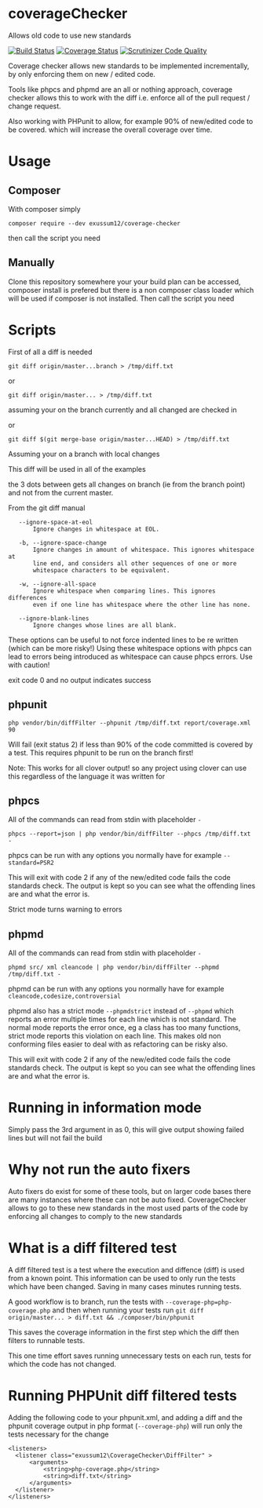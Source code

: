 # coverageChecker
Allows old code to use new standards

[![Build Status](https://travis-ci.org/exussum12/coverageChecker.svg?branch=master)](https://travis-ci.org/exussum12/coverageChecker)
[![Coverage Status](https://coveralls.io/repos/github/exussum12/coverageChecker/badge.svg?branch=master)](https://coveralls.io/github/exussum12/coverageChecker?branch=master)
[![Scrutinizer Code Quality](https://scrutinizer-ci.com/g/exussum12/coverageChecker/badges/quality-score.png?b=master)](https://scrutinizer-ci.com/g/exussum12/coverageChecker/?branch=master)

Coverage checker allows new standards to be implemented incrementally, by only enforcing them on new / edited code.

Tools like phpcs and phpmd are an all or nothing approach, coverage checker allows this to work with the diff i.e. enforce all of the pull request / change request.

Also working with PHPunit to allow, for example 90% of new/edited code to be covered. which will increase the overall coverage over time.

# Usage

## Composer
With composer simply

    composer require --dev exussum12/coverage-checker
    
then call the script you need

## Manually
Clone this repository somewhere your your build plan can be accessed, composer install is prefered but there is a non composer class loader which will be used if composer is not installed.
Then call the script you need


# Scripts

First of all a diff is needed

    git diff origin/master...branch > /tmp/diff.txt
or 

    git diff origin/master... > /tmp/diff.txt
assuming your on the branch currently and all changed are checked in

or

    git diff $(git merge-base origin/master...HEAD) > /tmp/diff.txt
    
Assuming your on a branch with local changes

This diff will be used in all of the examples

the 3 dots between gets all changes on branch (ie from the branch point) and not from the current master.

From the git diff manual 

       --ignore-space-at-eol
           Ignore changes in whitespace at EOL.

       -b, --ignore-space-change
           Ignore changes in amount of whitespace. This ignores whitespace at
           line end, and considers all other sequences of one or more
           whitespace characters to be equivalent.

       -w, --ignore-all-space
           Ignore whitespace when comparing lines. This ignores differences
           even if one line has whitespace where the other line has none.

       --ignore-blank-lines
           Ignore changes whose lines are all blank.

These options can be useful to not force indented lines to be re written (which can be more risky!)
Using these whitespace options with phpcs can lead to errors being introduced as whitespace can cause phpcs errors.
Use with caution!

exit code 0 and no output indicates success

## phpunit

    php vendor/bin/diffFilter --phpunit /tmp/diff.txt report/coverage.xml  90
    
Will fail (exit status 2) if less than 90% of the code committed is covered by a test.
This requires phpunit to be run on the branch first!

Note: This works for all clover output! so any project using clover can use this regardless of the language it was written for

## phpcs

All of the commands can read from stdin with placeholder `-`

    phpcs --report=json | php vendor/bin/diffFilter --phpcs /tmp/diff.txt -
    
phpcs can be run with any options you normally have for example `--standard=PSR2`

This will exit with code 2 if any of the new/edited code fails the code standards check. The output is kept so you can see what the offending lines are and what the error is.

Strict mode turns warning to errors


## phpmd

All of the commands can read from stdin with placeholder `-`

    phpmd src/ xml cleancode | php vendor/bin/diffFilter --phpmd /tmp/diff.txt -
    
phpmd can be run with any options you normally have for example `cleancode,codesize,controversial`

phpmd also has a strict mode `--phpmdstrict` instead of `--phpmd` which reports an error multiple times for each line which is not standard.
The normal mode reports the error once, eg a class has too many functions, strict mode reports this violation on each line. This makes old non conforming files easier to deal with as refactoring can be risky also.

This will exit with code 2 if any of the new/edited code fails the code standards check. The output is kept so you can see what the offending lines are and what the error is.


# Running in information mode
Simply pass the 3rd argument in as 0, this will give output showing failed lines but will not fail the build


# Why not run the auto fixers
Auto fixers do exist for some of these tools, but on larger code bases there are many instances where these can not be auto fixed. CoverageChecker allows to go to these new standards in the most used parts of the code by enforcing all changes to comply to the new standards

# What is a diff filtered test

A diff filtered test is a test where the execution and diffence (diff) is used from a known point.
This information can be used to only run the tests which have been changed. Saving in many cases minutes running tests.

A good workflow is to branch, run the tests with `--coverage-php=php-coverage.php`  and then when running your tests run `git diff origin/master... > diff.txt && ./composer/bin/phpunit`

This saves the coverage information in the first step which the diff then filters to runnable tests.

This one time effort saves running unnecessary tests on each run, tests for which the code has not changed.


# Running PHPUnit diff filtered tests

Adding the following code to your phpunit.xml, and adding a diff and the phpunit coverage output in php format (`--coverage-php`) will run only the tests necessary for the change 


    <listeners>
      <listener class="exussum12\CoverageChecker\DiffFilter" >
          <arguments>
              <string>php-coverage.php</string>
              <string>diff.txt</string>
          </arguments>
      </listener>
    </listeners>

